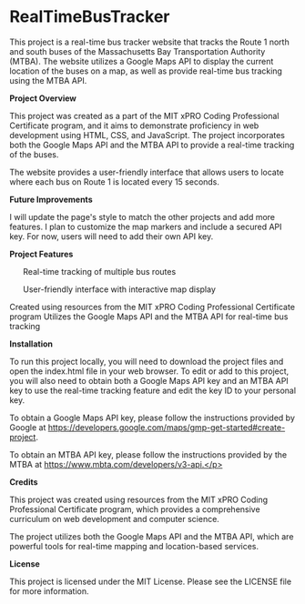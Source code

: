 # RealTimeBusTracker

This project is a real-time bus tracker website that tracks the Route 1 north and south buses of the Massachusetts Bay Transportation Authority (MTBA). The website utilizes a Google Maps API to display the current location of the buses on a map, as well as provide real-time bus tracking using the MTBA API.

<b>Project Overview</b>
<p>This project was created as a part of the MIT xPRO Coding Professional Certificate program, and it aims to demonstrate proficiency in web development using HTML, CSS, and JavaScript. The project incorporates both the Google Maps API and the MTBA API to provide a real-time tracking of the buses.</p>

The website provides a user-friendly interface that allows users to locate where each bus on Route 1 is located every 15 seconds.

<b>Future Improvements</b>
<p>I will update the page's style to match the other projects and add more features. I plan to customize the map markers and include a secured API key. For now, users will need to add their own API key.</p>

<b>Project Features</b>
<ol>Real-time tracking of multiple bus routes</ol>
<ol>User-friendly interface with interactive map display</ol>

<p>Created using resources from the MIT xPRO Coding Professional Certificate program
Utilizes the Google Maps API and the MTBA API for real-time bus tracking</p>

<b>Installation</b>
<p>To run this project locally, you will need to download the project files and open the index.html file in your web browser. To edit or add to this project, you will also need to obtain both a Google Maps API key and an MTBA API key to use the real-time tracking feature and edit the key ID to your personal key.

To obtain a Google Maps API key, please follow the instructions provided by Google at https://developers.google.com/maps/gmp-get-started#create-project.

To obtain an MTBA API key, please follow the instructions provided by the MTBA at https://www.mbta.com/developers/v3-api.</p>

<b>Credits</b>
<p>This project was created using resources from the MIT xPRO Coding Professional Certificate program, which provides a comprehensive curriculum on web development and computer science.

The project utilizes both the Google Maps API and the MTBA API, which are powerful tools for real-time mapping and location-based services.</p>

<b>License</b>
<p>This project is licensed under the MIT License. Please see the LICENSE file for more information.</p>
